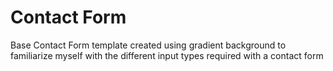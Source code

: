 # Contact Form
Base Contact Form template created using gradient background to familiarize myself with the different input types required with a contact form
